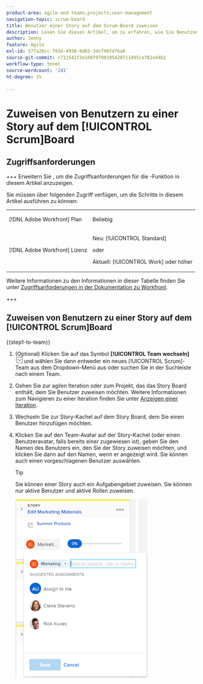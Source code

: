 ```yaml
---
product-area: agile-and-teams;projects;user-management
navigation-topic: scrum-board
title: Benutzer einer Story auf dem Scrum-Board zuweisen
description: Lesen Sie diesen Artikel, um zu erfahren, wie Sie Benutzende einer Story auf dem Scrum-Board zuweisen.
author: Jenny
feature: Agile
exl-id: 57fa28cc-f93d-4938-9d65-3dcf90fdf6a0
source-git-commit: c711541f3e166f9700195420711d95ce782a44b2
workflow-type: tm+mt
source-wordcount: '241'
ht-degree: 1%

---
```


# Zuweisen von Benutzern zu einer Story auf dem [!UICONTROL Scrum]Board

## Zugriffsanforderungen

+++ Erweitern Sie , um die Zugriffsanforderungen für die -Funktion in diesem Artikel anzuzeigen.

Sie müssen über folgenden Zugriff verfügen, um die Schritte in diesem Artikel ausführen zu können:

<table style="table-layout:auto"> 
 <tbody> 
  <tr> 
   <td role="rowheader">[!DNL Adobe Workfront] Plan</td> 
   <td> <p>Beliebig</p> </td> 
  </tr> 
  <tr> 
   <td role="rowheader">[!DNL Adobe Workfront] Lizenz</td> 
   <td> <p>Neu: [!UICONTROL Standard]</p> 
   oder
   <p>Aktuell: [!UICONTROL Work] oder höher</p> </td> 
  </tr>
 </tbody> 
</table>

Weitere Informationen zu den Informationen in dieser Tabelle finden Sie unter [Zugriffsanforderungen in der Dokumentation zu Workfront](/help/quicksilver/administration-and-setup/add-users/access-levels-and-object-permissions/access-level-requirements-in-documentation.md).

+++

## Zuweisen von Benutzern zu einer Story auf dem [!UICONTROL Scrum]Board

{{step1-to-team}}

1. (Optional) Klicken Sie auf das Symbol **[!UICONTROL Team wechseln]** ![Team wechseln](assets/switch-team-icon.png) und wählen Sie dann entweder ein neues [!UICONTROL Scrum]-Team aus dem Dropdown-Menü aus oder suchen Sie in der Suchleiste nach einem Team.

1. Gehen Sie zur agilen Iteration oder zum Projekt, das das Story Board enthält, dem Sie Benutzer zuweisen möchten. Weitere Informationen zum Navigieren zu einer Iteration finden Sie unter [Anzeigen einer Iteration](../../../agile/use-scrum-in-an-agile-team/iterations/view-iteration.md).
1. Wechseln Sie zur Story-Kachel auf dem Story Board, dem Sie einen Benutzer hinzufügen möchten.
1. Klicken Sie auf den Team-Avatar auf der Story-Kachel (oder einen Benutzeravatar, falls bereits einer zugewiesen ist), geben Sie den Namen des Benutzers ein, den Sie der Story zuweisen möchten, und klicken Sie dann auf den Namen, wenn er angezeigt wird. Sie können auch einen vorgeschlagenen Benutzer auswählen.

   >[!TIP]
   >
   >Sie können einer Story auch ein Aufgabengebiet zuweisen. Sie können nur aktive Benutzer und aktive Rollen zuweisen.

   ![Zuweisung zur Story-Karte hinzufügen](assets/addassignmenttostorycard-350x472.png)
